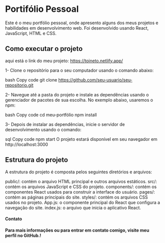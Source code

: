 <h1> Portifólio Pessoal </h1>
<p>Este é o meu portfólio pessoal, onde apresento alguns dos meus projetos e habilidades em desenvolvimento web. Foi desenvolvido usando React, JavaScript, HTML e CSS.</p>

<h2> Como executar o projeto </h2>

aqui está o link do meu projeto:
https://toineto.netlify.app/


<p>1- Clone o repositório para o seu computador usando o comando abaixo:</p>

bash
Copy code
git clone https://github.com/seu-usuario/seu-repositorio.git
<p>2- Navegue até a pasta do projeto e instale as dependências usando o gerenciador de pacotes de sua escolha. No exemplo abaixo, usaremos o npm:</p>

bash
Copy code
cd meu-portfólio
npm install
<p>3- Depois de instalar as dependências, inicie o servidor de desenvolvimento usando o comando:</p>

sql
Copy code
npm start
O projeto estará disponível em seu navegador em http://localhost:3000

<h2> Estrutura do projeto </h2>
<p>A estrutura do projeto é composta pelos seguintes diretórios e arquivos:</p>

public/: contém o arquivo HTML principal e outros arquivos estáticos.
src/: contém os arquivos JavaScript e CSS do projeto.
components/: contém os componentes React usados para construir a interface do usuário.
pages/: contém as páginas principais do site.
styles/: contém os arquivos CSS usados no projeto.
App.js: o componente principal do React que configura a navegação do site.
index.js: o arquivo que inicia o aplicativo React.
<h4> Contato <h4>
  <p>Para mais informações ou para entrar em contato comigo, visite meu perfil no GitHub.!</p>

<img src="https://user-images.githubusercontent.com/65906638/232951840-8e93f7b5-670d-4572-96c8-ee59c9fa81db.png" alt="" />
